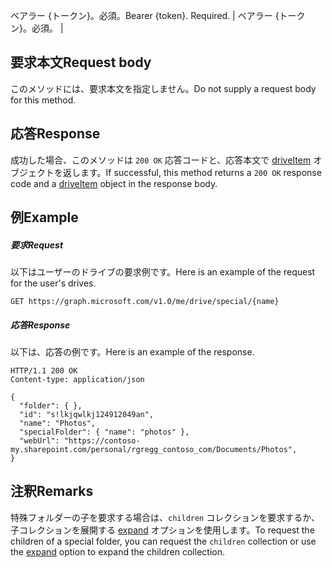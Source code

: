 <span data-ttu-id="78351-p103">ベアラー {トークン}。必須。</span><span class="sxs-lookup"><span data-stu-id="78351-p103">Bearer {token}. Required.</span></span> | ベアラー {トークン}。必須。 |


## <span data-ttu-id="78351-128">要求本文</span><span class="sxs-lookup"><span data-stu-id="78351-128">Request body</span></span>
<a id="request-body" class="xliff"></a>
<span data-ttu-id="78351-129">このメソッドには、要求本文を指定しません。</span><span class="sxs-lookup"><span data-stu-id="78351-129">Do not supply a request body for this method.</span></span>

## <span data-ttu-id="78351-130">応答</span><span class="sxs-lookup"><span data-stu-id="78351-130">Response</span></span>
<a id="response" class="xliff"></a>
<span data-ttu-id="78351-131">成功した場合、このメソッドは `200 OK` 応答コードと、応答本文で [driveItem](../resources/driveitem.md) オブジェクトを返します。</span><span class="sxs-lookup"><span data-stu-id="78351-131">If successful, this method returns a `200 OK` response code and a [driveItem](../resources/driveitem.md) object in the response body.</span></span>

## <span data-ttu-id="78351-132">例</span><span class="sxs-lookup"><span data-stu-id="78351-132">Example</span></span>
<a id="example" class="xliff"></a>

##### <span data-ttu-id="78351-133">要求</span><span class="sxs-lookup"><span data-stu-id="78351-133">Request</span></span>
<a id="request" class="xliff"></a>
<span data-ttu-id="78351-134">以下はユーザーのドライブの要求例です。</span><span class="sxs-lookup"><span data-stu-id="78351-134">Here is an example of the request for the user's drives.</span></span>

<!-- {
  "blockType": "request",
  "name": "get_drive_special"
}-->
```http
GET https://graph.microsoft.com/v1.0/me/drive/special/{name}
```

##### <span data-ttu-id="78351-135">応答</span><span class="sxs-lookup"><span data-stu-id="78351-135">Response</span></span>
<a id="response" class="xliff"></a>
<span data-ttu-id="78351-136">以下は、応答の例です。</span><span class="sxs-lookup"><span data-stu-id="78351-136">Here is an example of the response.</span></span>
<!-- {
  "blockType": "response",
  "truncated": true,
  "@odata.type": "microsoft.graph.driveItem"
} -->
```http
HTTP/1.1 200 OK
Content-type: application/json

{
  "folder": { },
  "id": "s!lkjqwlkj124912049an",
  "name": "Photos",
  "specialFolder": { "name": "photos" },
  "webUrl": "https://contoso-my.sharepoint.com/personal/rgregg_contoso_com/Documents/Photos",
}
```

## <span data-ttu-id="78351-137">注釈</span><span class="sxs-lookup"><span data-stu-id="78351-137">Remarks</span></span>
<a id="remarks" class="xliff"></a>

<span data-ttu-id="78351-138">特殊フォルダーの子を要求する場合は、`children` コレクションを要求するか、子コレクションを展開する [expand](http://developer.microsoft.com/en-us/graph/docs/overview/query_parameters) オプションを使用します。</span><span class="sxs-lookup"><span data-stu-id="78351-138">To request the children of a special folder, you can request the `children` collection or use the [expand](http://developer.microsoft.com/en-us/graph/docs/overview/query_parameters) option to expand the children collection.</span></span>


<!-- {
  "type": "#page.annotation",
  "description": "List drives",
  "keywords": "",
  "section": "documentation",
  "tocPath": "OneDrive/Drive/Get special folder"
}-->
